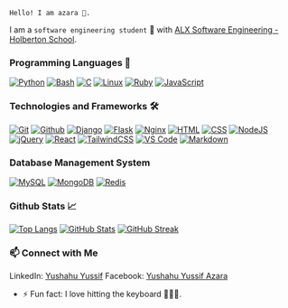 ```
Hello! I am azara 👋.
```
I am a ```software engineering student``` 🚀 with [ALX Software Engineering - Holberton School](https://www.alxafrica.com/).

### Programming Languages 🔧
<a href="https://github.com/gitloper-azara/alx-higher_level_programming.git" target="_blank"><img src="https://skillicons.dev/icons?i=py" alt="Python"></a>
<a href="https://github.com/gitloper-azara/alx-system_engineering-devops.git" target="_blank"><img src="https://skillicons.dev/icons?i=bash" alt="Bash"></a>
<a href="https://github.com/gitloper-azara/alx-low_level_programming.git" target="_blank"><img src="https://skillicons.dev/icons?i=c" alt="C"></a>
<a href="https://github.com/gitloper-azara/alx-system_engineering-devops.git" target="_blank"><img src="https://skillicons.dev/icons?i=linux" alt="Linux"></a>
<a href="https://github.com/gitloper-azara/alx-system_engineering-devops/tree/master/0x06-regular_expressions" target="_blank"><img src="https://skillicons.dev/icons?i=ruby" alt="Ruby"></a>
<a href="https://github.com/gitloper-azara/alx-higher_level_programming/tree/3a0feefb6c3f3e5b793d3c65a76606d5f2adedce/0x15-javascript-web_jquery" target="_blank"><img src="https://skillicons.dev/icons?i=js" alt="JavaScript"></a>

### Technologies and Frameworks 🛠️
<a href="https://github.com/gitloper-azara/" target="_blank"><img src="https://skillicons.dev/icons?i=git" alt="Git"></a>
<a href="https://github.com/gitloper-azara/" target="_blank"><img src="https://skillicons.dev/icons?i=github" alt="Github"></a>
<a href="https://github.com/gitloper-azara/bmp_studio.git" target="_blank"><img src="https://skillicons.dev/icons?i=django" alt="Django"></a>
<a href="https://github.com/gitloper-azara/SkySync.git" target="_blank"><img src="https://skillicons.dev/icons?i=flask" alt="Flask"></a>
<a href="https://github.com/gitloper-azara/alx-system_engineering-devops.git" target="_blank"><img src="https://skillicons.dev/icons?i=nginx" alt="Nginx"></a>
<a href="https://github.com/gitloper-azara/SkySync_landing_page.git" target="_blank"><img src="https://skillicons.dev/icons?i=html" alt="HTML"></a>
<a href="https://github.com/gitloper-azara/SkySync_landing_page.git" target="_blank"><img src="https://skillicons.dev/icons?i=css" alt="CSS"></a>
<a href="https://github.com/gitloper-azara/alx-higher_level_programming.git" target="_blank"><img src="https://skillicons.dev/icons?i=nodejs" alt="NodeJS"></a>
<a href="https://github.com/gitloper-azara/alx-higher_level_programming/tree/3a0feefb6c3f3e5b793d3c65a76606d5f2adedce/0x15-javascript-web_jquery" target="_blank"><img src="https://skillicons.dev/icons?i=jquery" alt="jQuery"></a>
<a href="https://github.com/gitloper-azara/azara.git" target="_blank"><img src="https://skillicons.dev/icons?i=react" alt="React"></a>
<a href="https://github.com/gitloper-azara/azara.git" target="_blank"><img src="https://skillicons.dev/icons?i=tailwind" alt="TailwindCSS"></a>
<a href="https://vscode.dev/" target="_blank"><img src="https://skillicons.dev/icons?i=vscode" alt="VS Code"></a>
<a href="https://github.com/gitloper-azara/" target="_blank"><img src="https://skillicons.dev/icons?i=md" alt="Markdown"></a>

### Database Management System
<a href="https://github.com/gitloper-azara/alx-higher_level_programming.git" target="_blank"><img src="https://skillicons.dev/icons?i=mysql" alt="MySQL"></a>
<a href="https://github.com/gitloper-azara/alx-files_manager.git" target="_blank"><img src="https://skillicons.dev/icons?i=mongodb" alt="MongoDB"></a>
<a href="https://github.com/gitloper-azara/alx-files_manager.git" target="_blank"><img src="https://skillicons.dev/icons?i=redis" alt="Redis"></a>

### Github Stats 📈
[![Top Langs](https://github-readme-stats.vercel.app/api/top-langs/?username=gitloper-azara&layout=compact&theme=light&langs_count=12)](https://github.com/gitloper-azara/github-readme-stats)
[![GitHub Stats](https://github-readme-stats.vercel.app/api?username=gitloper-azara&show_icons=true&theme=light)](https://github.com/gitloper-azara)
[![GitHub Streak](https://streak-stats.demolab.com/?user=gitloper-azara&theme=transparent)](https://git.io/streak-stats)

### 📫 Connect with Me
LinkedIn: [Yushahu Yussif](https://www.linkedin.com/in/yushahuyussifazara/)
Facebook: [Yushahu Yussif Azara](https://www.facebook.com/yushahuazara?mibextid=ZbWKwL)

- ⚡ Fun fact: I love hitting the keyboard 🧑🏾‍💻.
